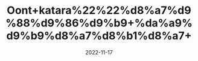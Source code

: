 ---
title: 'Oont+katara%22%22%d8%a7%d9%88%d9%86%d9%b9+%da%a9%d9%b9%d8%a7%d8%b1%d8%a7+'
date: '2022-11-17' 
metatag: '' 
inventory: '0' 
draft: false 
# meta description 
shortDescripton: ''
description: 'Herbs+%d8%ac%da%91%db%8c+%d8%a8%d9%88%d9%b9%db%8c'
longdescription: ''
tags: ''
brand: ''
subCategory: ''
unit: '10 gm-Pk'
sellCount: '0'
featured: True
# product Price
price: '30.0'
# Product Short Description
shortDescription: ''
productID: '3F3193D8-3949-ED11-996A-005056B3A416'
type: 'products'
category: 'Herbs+%d8%ac%da%91%db%8c+%d8%a8%d9%88%d9%b9%db%8c' 
thumnailproduct: 'https://eraconnect.blob.core.windows.net/product-images/aminsaddiquidawakhana/e33632e2-599a-4d1d-863d-8750c139edd0.webp' 
images:
  - image: 'https://eraconnect.blob.core.windows.net/product-images/aminsaddiquidawakhana/e33632e2-599a-4d1d-863d-8750c139edd0.webp'  
Variants:
---